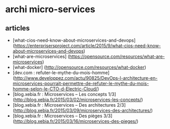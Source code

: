 # archi micro-services

## articles
- [what-cios-need-know-about-microservices-and-devops] (https://enterprisersproject.com/article/2015/9/what-cios-need-know-about-microservices-and-devops)
- [what-are-microservices] (https://opensource.com/resources/what-are-microservices)
- [what-docker] (http://opensource.com/resources/what-docker)
- [dev.com : refuter-le-mythe-du-mois-homme] (http://www.developpez.com/actu/90825/DevOps-l-architecture-en-microservices-pourrait-permettre-de-refuter-le-mythe-du-mois-homme-selon-le-CTO-d-Electric-Cloud/)
- [blog.xebia.fr : Microservices – Les concepts 1/3] (http://blog.xebia.fr/2015/03/02/microservices-les-concepts/)
- [blog.xebia.fr : Microservices – Des architectures 2/3] (http://blog.xebia.fr/2015/03/09/microservices-des-architectures/)
- [blog.xebia.fr : Microservices – Des pièges 3/3] (http://blog.xebia.fr/2015/03/16/microservices-des-pieges/)
